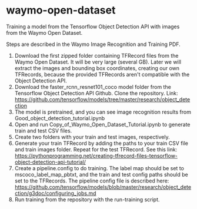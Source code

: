# waymo-open-dataset
Training a model from the Tensorflow Object Detection API with images from the Waymo Open Dataset.

Steps are described in the Waymo Image Recognition and Training PDF.
1. Download the first zipped folder containing TFRecord files from the Waymo Open Dataset. It will be very large (several GB). Later we will extract the images and bounding box coordinates, creating our own TFRecords, because the provided TFRecords aren't compatible with the Object Detection API. 
2. Download the faster_rcnn_resnet101_coco model folder from the Tensorflow Object Detection API Github. Clone the repository.
Link: https://github.com/tensorflow/models/tree/master/research/object_detection
3. The model is pretrained, and you can see image recognition results from Good_object_detection_tutorial.ipynb
4. Open and run Copy_of_Waymo_Open_Dataset_Tutorial.ipynb to generate train and test CSV files.
5. Create two folders with your train and test images, respectively.
6. Generate your train TFRecord by adding the paths to your train CSV file and train images folder. Repeat for the test TFRecord.
See this link: https://pythonprogramming.net/creating-tfrecord-files-tensorflow-object-detection-api-tutorial/
7. Create a pipeline.config to do training. The label map should be set to mscoco_label_map_pbtxt, and the train and test config paths 
should be set to the TFRecords.
The pipeline config file is described here: https://github.com/tensorflow/models/blob/master/research/object_detection/g3doc/configuring_jobs.md
8. Run training from the repository with the run-training script.
